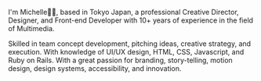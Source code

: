 I'm Michelle👋🏾, based in Tokyo Japan, a professional Creative Director, Designer, and Front-end Developer with 10+ years of experience in the field of Multimedia.

Skilled in team concept development, pitching ideas, creative strategy, and execution. With knowledge of UI/UX design, HTML, CSS, Javascript, and Ruby on Rails. With a great passion for branding, story-telling, motion design, design systems, accessibility, and innovation.

<!--
**mbasco/mbasco** is a ✨ _special_ ✨ repository because its `README.md` (this file) appears on your GitHub profile.

Here are some ideas to get you started:

- 🔭 I’m currently working on ...
- 🌱 I’m currently learning ...
- 👯 I’m looking to collaborate on ...
- 🤔 I’m looking for help with ...
- 💬 Ask me about ...
- 📫 How to reach me: ...
- 😄 Pronouns: ...
- ⚡ Fun fact: ...
-->
